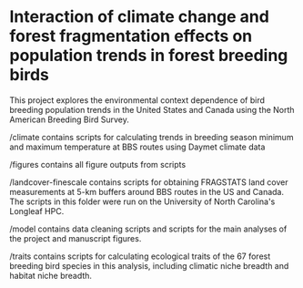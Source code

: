 # Interaction of climate change and forest fragmentation effects on population trends in forest breeding birds

This project explores the environmental context dependence of bird breeding population trends in the United States and Canada using the North American Breeding Bird Survey.

/climate contains scripts for calculating trends in breeding season minimum and maximum temperature at BBS routes using Daymet climate data

/figures contains all figure outputs from scripts

/landcover-finescale contains scripts for obtaining FRAGSTATS land cover measurements at 5-km buffers around BBS routes in the US and Canada.
The scripts in this folder were run on the University of North Carolina's Longleaf HPC.

/model contains data cleaning scripts and scripts for the main analyses of the project and manuscript figures.

/traits contains scripts for calculating ecological traits of the 67 forest breeding bird species in this analysis, including climatic niche breadth and habitat niche breadth.
